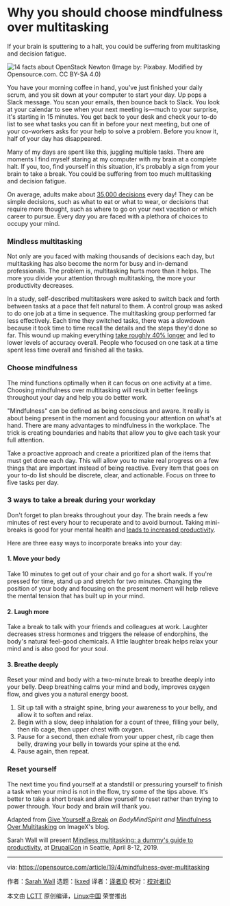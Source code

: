 [#]: subject: "Why you should choose mindfulness over multitasking"
[#]: via: "https://opensource.com/article/19/4/mindfulness-over-multitasking"
[#]: author: "Sarah Wall https://opensource.com/users/sarahwall"
[#]: collector: "lkxed"
[#]: translator: " "
[#]: reviewer: " "
[#]: publisher: " "
[#]: url: " "

Why you should choose mindfulness over multitasking
======
If your brain is sputtering to a halt, you could be suffering from multitasking and decision fatigue.

![14 facts about OpenStack Newton][1]
(Image by: Pixabay. Modified by Opensource.com. CC BY-SA 4.0)

You have your morning coffee in hand, you've just finished your daily scrum, and you sit down at your computer to start your day. Up pops a Slack message. You scan your emails, then bounce back to Slack. You look at your calendar to see when your next meeting is—much to your surprise, it's starting in 15 minutes. You get back to your desk and check your to-do list to see what tasks you can fit in before your next meeting, but one of your co-workers asks for your help to solve a problem. Before you know it, half of your day has disappeared.

Many of my days are spent like this, juggling multiple tasks. There are moments I find myself staring at my computer with my brain at a complete halt. If you, too, find yourself in this situation, it's probably a sign from your brain to take a break. You could be suffering from too much multitasking and decision fatigue.

On average, adults make about [35,000 decisions][2] every day! They can be simple decisions, such as what to eat or what to wear, or decisions that require more thought, such as where to go on your next vacation or which career to pursue. Every day you are faced with a plethora of choices to occupy your mind.

### Mindless multitasking

Not only are you faced with making thousands of decisions each day, but multitasking has also become the norm for busy and in-demand professionals. The problem is, multitasking hurts more than it helps. The more you divide your attention through multitasking, the more your productivity decreases.

In a study, self-described multitaskers were asked to switch back and forth between tasks at a pace that felt natural to them. A control group was asked to do one job at a time in sequence. The multitasking group performed far less effectively. Each time they switched tasks, there was a slowdown because it took time to time recall the details and the steps they'd done so far. This wound up making everything [take roughly 40% longer][3] and led to lower levels of accuracy overall. People who focused on one task at a time spent less time overall and finished all the tasks.

### Choose mindfulness

The mind functions optimally when it can focus on one activity at a time. Choosing mindfulness over multitasking will result in better feelings throughout your day and help you do better work.

"Mindfulness" can be defined as being conscious and aware. It really is about being present in the moment and focusing your attention on what's at hand. There are many advantages to mindfulness in the workplace. The trick is creating boundaries and habits that allow you to give each task your full attention.

Take a proactive approach and create a prioritized plan of the items that must get done each day. This will allow you to make real progress on a few things that are important instead of being reactive. Every item that goes on your to-do list should be discrete, clear, and actionable. Focus on three to five tasks per day.

### 3 ways to take a break during your workday

Don't forget to plan breaks throughout your day. The brain needs a few minutes of rest every hour to recuperate and to avoid burnout. Taking mini-breaks is good for your mental health and [leads to increased productivity][4].

Here are three easy ways to incorporate breaks into your day:

#### 1. Move your body

Take 10 minutes to get out of your chair and go for a short walk. If you're pressed for time, stand up and stretch for two minutes. Changing the position of your body and focusing on the present moment will help relieve the mental tension that has built up in your mind.

#### 2. Laugh more

Take a break to talk with your friends and colleagues at work. Laughter decreases stress hormones and triggers the release of endorphins, the body's natural feel-good chemicals. A little laughter break helps relax your mind and is also good for your soul.

#### 3. Breathe deeply

Reset your mind and body with a two-minute break to breathe deeply into your belly. Deep breathing calms your mind and body, improves oxygen flow, and gives you a natural energy boost.

1. Sit up tall with a straight spine, bring your awareness to your belly, and allow it to soften and relax.
2. Begin with a slow, deep inhalation for a count of three, filling your belly, then rib cage, then upper chest with oxygen.
3. Pause for a second, then exhale from your upper chest, rib cage then belly, drawing your belly in towards your spine at the end.
4. Pause again, then repeat.

### Reset yourself

The next time you find yourself at a standstill or pressuring yourself to finish a task when your mind is not in the flow, try some of the tips above. It's better to take a short break and allow yourself to reset rather than trying to power through. Your body and brain will thank you.

Adapted from [Give Yourself a Break][5] *on BodyMindSpirit* *and* [Mindfulness Over Multitasking][6] on ImageX's blog.

Sarah Wall will present [Mindless multitasking: a dummy's guide to productivity][7], at [DrupalCon][8] in Seattle, April 8-12, 2019.

--------------------------------------------------------------------------------

via: https://opensource.com/article/19/4/mindfulness-over-multitasking

作者：[Sarah Wall][a]
选题：[lkxed][b]
译者：[译者ID](https://github.com/译者ID)
校对：[校对者ID](https://github.com/校对者ID)

本文由 [LCTT](https://github.com/LCTT/TranslateProject) 原创编译，[Linux中国](https://linux.cn/) 荣誉推出

[a]: https://opensource.com/users/sarahwall
[b]: https://github.com/lkxed
[1]: https://opensource.com/sites/default/files/lead-images/life_tree_clouds.png
[2]: https://go.roberts.edu/leadingedge/the-great-choices-of-strategic-leaders
[3]: http://www.apa.org/research/action/multitask.aspx
[4]: https://opensource.com/article/19/3/guide-being-more-productive
[5]: https://body-mind-spirit-coach.com/2019/01/02/give-yourself-a-break/
[6]: https://imagexmedia.com/mindfullness-over-multitasking
[7]: https://events.drupal.org/seattle2019/sessions/mindless-multitasking-dummy%E2%80%99s-guide-productivity
[8]: https://events.drupal.org/seattle2019
